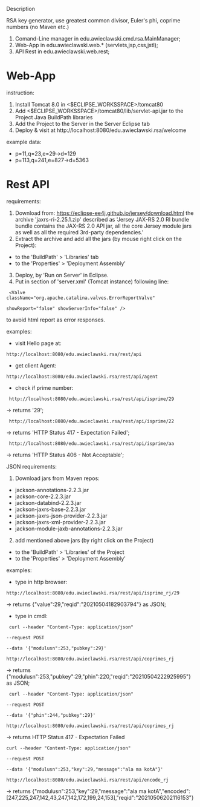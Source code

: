 Description

RSA key generator, use greatest common divisor, Euler's phi, coprime numbers
(no Maven etc.)

1. Comand-Line manager in edu.awieclawski.cmd.rsa.MainManager;
2. Web-App in  edu.awieclawski.web.* (servlets,jsp,css,jstl);
3. API Rest in edu.awieclawski.web.rest;

# Web-App

instruction:

1. Install Tomcat 8.0 in <$ECLIPSE_WORKSSPACE>/tomcat80
2. Add <$ECLIPSE_WORKSSPACE>/tomcat80/lib/servlet-api.jar 
to the Project Java BuildPath libraries
3. Add the Project to the Server in the Server Eclipse tab
4. Deploy & visit at http://localhost:8080/edu.awieclawski.rsa/welcome

example data:

* p=11,q=23,e=29->d=129
* p=113,q=241,e=827->d=5363

# Rest API

requirements:

1. Download from: https://eclipse-ee4j.github.io/jersey/download.html
the archive 'jaxrs-ri-2.25.1.zip' described as 'Jersey JAX-RS 2.0 RI bundle bundle contains the JAX-RS 2.0 API jar, all the core Jersey module jars as well as all the required 3rd-party dependencies.'
2. Extract the archive and add all the jars (by mouse right click on the Project): 
 - to the 'BuildPath' > 'Libraries' tab
 - to the 'Properties' > 'Deployment Assembly'
3. Deploy, by 'Run on Server' in Eclipse.
4. Put in section <Host> of 'server.xml' (Tomcat instance) following line:

<code> &lt;Valve className="org.apache.catalina.valves.ErrorReportValve"  
	showReport="false"  showServerInfo="false" /&gt; </code>

to avoid html report as error responses. 

examples: 

* visit Hello page at: 

<code>http://localhost:8080/edu.awieclawski.rsa/rest/api</code>
	
* get client Agent: 

<code>http://localhost:8080/edu.awieclawski.rsa/rest/api/agent</code>
	 
* check if prime number: 

<code> http://localhost:8080/edu.awieclawski.rsa/rest/api/isprime/29 </code>

-> returns '29';
	  
<code> http://localhost:8080/edu.awieclawski.rsa/rest/api/isprime/22  </code>

-> returns 'HTTP Status 417 - Expectation Failed';
	  
<code> http://localhost:8080/edu.awieclawski.rsa/rest/api/isprime/aa  </code>

-> returns 'HTTP Status 406 - Not Acceptable';


JSON requirements:

1. Download jars from Maven repos:
* jackson-annotations-2.2.3.jar
* jackson-core-2.2.3.jar
* jackson-databind-2.2.3.jar
* jackson-jaxrs-base-2.2.3.jar
* jackson-jaxrs-json-provider-2.2.3.jar
* jackson-jaxrs-xml-provider-2.2.3.jar
* jackson-module-jaxb-annotations-2.2.3.jar  
2. add mentioned above jars (by right click on the Project)  
 - to the 'BuildPath' > 'Libraries' of the Project 
 - to the 'Properties' > 'Deployment Assembly'
 
examples:

 - type in http browser:	   

<code>http://localhost:8080/edu.awieclawski.rsa/rest/api/isprime_rj/29 </code>
 
-> returns {"value":29,"reqid":"20210504182903794"} as JSON;	
	  
- type in cmdl:

<code> curl --header "Content-Type: application/json" \
--request POST \
--data '{"modulusn":253,"pubkey":29}' \
http://localhost:8080/edu.awieclawski.rsa/rest/api/coprimes_rj </code>

-> returns {"modulusn":253,"pubkey":29,"phin":220,"reqid":"20210504222925995"} as JSON;
 
<code> curl --header "Content-Type: application/json" \
--request POST \
--data '{"phin":244,"pubkey":29}' \
http://localhost:8080/edu.awieclawski.rsa/rest/api/coprimes_rj </code>
	
-> returns HTTP Status 417 - Expectation Failed

<code>curl --header "Content-Type: application/json" \
--request POST \
--data '{"modulusn":253,"key":29,"message":"ala ma kotA"}' \
http://localhost:8080/edu.awieclawski.rsa/rest/api/encode_rj</code>

-> returns {"modulusn":253,"key":29,"message":"ala ma kotA","encoded":[247,225,247,142,43,247,142,172,199,24,153],"reqid":"20210506202116153"}

  	   
